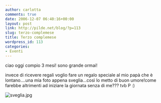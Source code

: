 ```yaml
---
author: carlotta
comments: true
date: 2006-12-07 06:40:16+00:00
layout: post
link: http://pilde.net/blog/?p=113
slug: terzo-complemese
title: Terzo complemese
wordpress_id: 113
categories:
- Eventi
---
```


ciao oggi compio 3 mesi! sono grande ormai!

invece di ricevere regali voglio fare un regalo speciale al mio papà che è lontano....una mia foto appena sveglia...così lo metto di buon umore!come farebbe altrimenti ad iniziare la giornata senza di me??? tvb P :)




![sveglia.jpg]({{baseurl}}/uploads/2006/12/sveglia.jpg)



